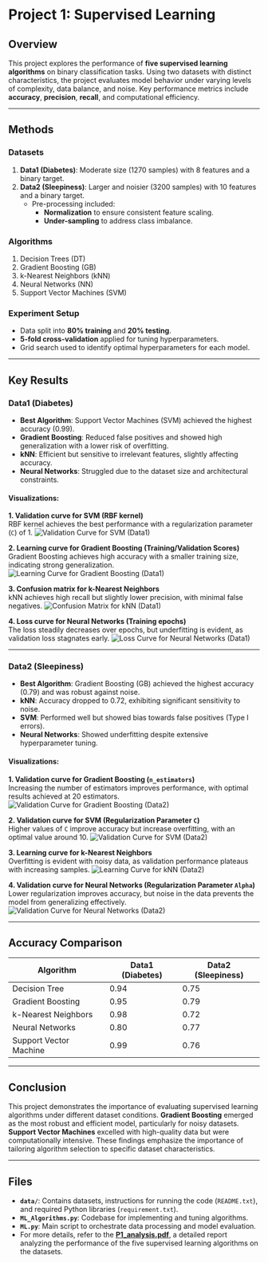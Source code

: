 # Project 1: Supervised Learning

## Overview

This project explores the performance of **five supervised learning algorithms** on binary classification tasks. Using two datasets with distinct characteristics, the project evaluates model behavior under varying levels of complexity, data balance, and noise. Key performance metrics include **accuracy**, **precision**, **recall**, and computational efficiency.

---

## Methods

### Datasets
  1. **Data1 (Diabetes)**: Moderate size (1270 samples) with 8 features and a binary target.
  2. **Data2 (Sleepiness)**: Larger and noisier (3200 samples) with 10 features and a binary target.
     - Pre-processing included:
       - **Normalization** to ensure consistent feature scaling.
       - **Under-sampling** to address class imbalance.

### Algorithms
  1. Decision Trees (DT)
  2. Gradient Boosting (GB)
  3. k-Nearest Neighbors (kNN)
  4. Neural Networks (NN)
  5. Support Vector Machines (SVM)

### Experiment Setup
  - Data split into **80% training** and **20% testing**.
  - **5-fold cross-validation** applied for tuning hyperparameters.
  - Grid search used to identify optimal hyperparameters for each model.

---

## Key Results

### Data1 (Diabetes)
- **Best Algorithm**: Support Vector Machines (SVM) achieved the highest accuracy (0.99).
- **Gradient Boosting**: Reduced false positives and showed high generalization with a lower risk of overfitting.
- **kNN**: Efficient but sensitive to irrelevant features, slightly affecting accuracy.
- **Neural Networks**: Struggled due to the dataset size and architectural constraints.

#### Visualizations:

**1. Validation curve for SVM (RBF kernel)**  
RBF kernel achieves the best performance with a regularization parameter (`C`) of 1.
![Validation Curve for SVM (Data1)](pic/Fig33.png)  

**2. Learning curve for Gradient Boosting (Training/Validation Scores)**  
Gradient Boosting achieves high accuracy with a smaller training size, indicating strong generalization.
![Learning Curve for Gradient Boosting (Data1)](pic/Fig11.png)  

**3. Confusion matrix for k-Nearest Neighbors**  
kNN achieves high recall but slightly lower precision, with minimal false negatives.
![Confusion Matrix for kNN (Data1)](pic/Fig20.png)  

**4. Loss curve for Neural Networks (Training epochs)**  
The loss steadily decreases over epochs, but underfitting is evident, as validation loss stagnates early.
![Loss Curve for Neural Networks (Data1)](pic/Fig27.png)  

---

### Data2 (Sleepiness)
- **Best Algorithm**: Gradient Boosting (GB) achieved the highest accuracy (0.79) and was robust against noise.
- **kNN**: Accuracy dropped to 0.72, exhibiting significant sensitivity to noise.
- **SVM**: Performed well but showed bias towards false positives (Type I errors).
- **Neural Networks**: Showed underfitting despite extensive hyperparameter tuning.

#### Visualizations:

**1. Validation curve for Gradient Boosting (`n_estimators`)**  
Increasing the number of estimators improves performance, with optimal results achieved at 20 estimators.
![Validation Curve for Gradient Boosting (Data2)](pic/Fig13.png)  

**2. Validation curve for SVM (Regularization Parameter `C`)**  
Higher values of `C` improve accuracy but increase overfitting, with an optimal value around 10.
![Validation Curve for SVM (Data2)](pic/Fig38.png)  

**3. Learning curve for k-Nearest Neighbors**  
Overfitting is evident with noisy data, as validation performance plateaus with increasing samples.
![Learning Curve for kNN (Data2)](pic/Fig23.png)  

**4. Validation curve for Neural Networks (Regularization Parameter `Alpha`)**  
Lower regularization improves accuracy, but noise in the data prevents the model from generalizing effectively.
![Validation Curve for Neural Networks (Data2)](pic/Fig30.png)  

---

## Accuracy Comparison
| Algorithm          | Data1 (Diabetes) | Data2 (Sleepiness) |
|--------------------|------------------|--------------------|
| Decision Tree      | 0.94             | 0.75               |
| Gradient Boosting  | 0.95             | 0.79               |
| k-Nearest Neighbors| 0.98             | 0.72               |
| Neural Networks    | 0.80             | 0.77               |
| Support Vector Machine | 0.99         | 0.76               |

---

## Conclusion

This project demonstrates the importance of evaluating supervised learning algorithms under different dataset conditions. **Gradient Boosting** emerged as the most robust and efficient model, particularly for noisy datasets. **Support Vector Machines** excelled with high-quality data but were computationally intensive. These findings emphasize the importance of tailoring algorithm selection to specific dataset characteristics.

---

## Files

- **`data/`**: Contains datasets, instructions for running the code (`README.txt`), and required Python libraries (`requirement.txt`).
- **`ML_Algorithms.py`**: Codebase for implementing and tuning algorithms.
- **`ML.py`**: Main script to orchestrate data processing and model evaluation.
- For more details, refer to the **[P1_analysis.pdf](P1_analysis.pdf)**, a detailed report analyzing the performance of the five supervised learning algorithms on the datasets.
